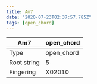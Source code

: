 ```yaml
---
title: Am7
date: "2020-07-23T02:37:57.785Z"
tags: [open_chord]
---
```


|Am7|open_chord|
|---|---|
|Type|open_chord|
|Root string|5|
|Fingering|X02010|

